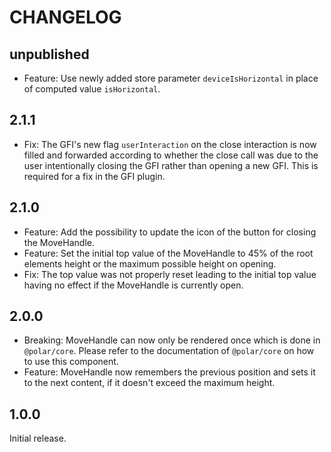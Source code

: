 # CHANGELOG

## unpublished

- Feature: Use newly added store parameter `deviceIsHorizontal` in place of computed value `isHorizontal`.

## 2.1.1

- Fix: The GFI's new flag `userInteraction` on the close interaction is now filled and forwarded according to whether the close call was due to the user intentionally closing the GFI rather than opening a new GFI. This is required for a fix in the GFI plugin.

## 2.1.0

- Feature: Add the possibility to update the icon of the button for closing the MoveHandle.
- Feature: Set the initial top value of the MoveHandle to 45% of the root elements height or the maximum possible height on opening.
- Fix: The top value was not properly reset leading to the initial top value having no effect if the MoveHandle is currently open.

## 2.0.0

- Breaking: MoveHandle can now only be rendered once which is done in `@polar/core`. Please refer to the documentation of `@polar/core` on how to use this component.
- Feature: MoveHandle now remembers the previous position and sets it to the next content, if it doesn't exceed the maximum height.

## 1.0.0

Initial release.
